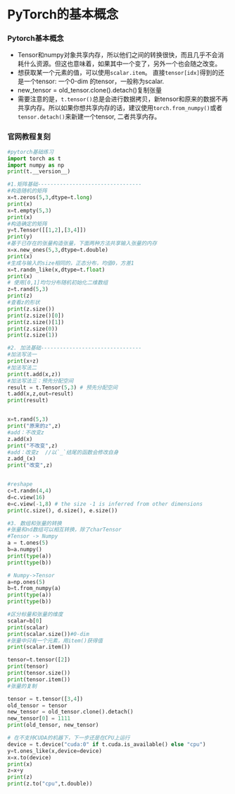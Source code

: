 # **PyTorch的基本概念**

### Pytorch基本概念

- Tensor和numpy对象共享内存，所以他们之间的转换很快，而且几乎不会消耗什么资源。但这也意味着，如果其中一个变了，另外一个也会随之改变。
- 想获取某一个元素的值，可以使用`scalar.item`。 直接`tensor[idx]`得到的还是一个tensor: 一个0-dim 的tensor，一般称为scalar.
- new_tensor = old_tensor.clone().detach()复制张量
- 需要注意的是，`t.tensor()`总是会进行数据拷贝，新tensor和原来的数据不再共享内存。所以如果你想共享内存的话，建议使用`torch.from_numpy()`或者`tensor.detach()`来新建一个tensor, 二者共享内存。  

### 官网教程复刻

```python
#pytorch基础练习
import torch as t
import numpy as np
print(t.__version__)

#1.矩阵基础---------------------------------
#构造随机的矩阵
x=t.zeros(5,3,dtype=t.long)
print(x)
x=t.empty(5,3)
print(x)
#构造确定的矩阵
y=t.Tensor([[1,2],[3,4]])
print(y)
#基于已存在的张量构造张量，下面两种方法共享输入张量的内存
x=x.new_ones(5,3,dtype=t.double)
print(x)
#生成与输入的size相同的，正态分布，均值0，方差1
x=t.randn_like(x,dtype=t.float)
print(x)
# 使用[0,1]均匀分布随机初始化二维数组
z=t.rand(5,3)
print(z)
#查看z的形状
print(z.size())
print(z.size()[0])
print(z.size()[1])
print(z.size(0))
print(z.size(1))

#2. 加法基础--------------------------------
#加法写法一
print(x+z)
#加法写法二
print(t.add(x,z))
#加法写法三：预先分配空间
result = t.Tensor(5,3) # 预先分配空间
t.add(x,z,out=result) 
print(result)


x=t.rand(5,3)
print("原来的z",z)
#add：不改变z
z.add(x)
print("不改变",z)
#add：改变z  //以`_`结尾的函数会修改自身
z.add_(x)
print("改变",z)


#reshape
c=t.randn(4,4)
d=c.view(16)
e=c.view(-1,8) # the size -1 is inferred from other dimensions
print(c.size(), d.size(), e.size())

#3. 数组和张量的转换
#张量和nd数组可以相互转换，除了charTensor
#Tensor -> Numpy
a = t.ones(5)
b=a.numpy()
print(type(a))
print(type(b))

# Numpy->Tensor
a=np.ones(5)
b=t.from_numpy(a)
print(type(a))
print(type(b))

#区分标量和张量的维度
scalar=b[0]
print(scalar)
print(scalar.size())#0-dim
#张量中只有一个元素，用item()获得值
print(scalar.item())

tensor=t.tensor([2])
print(tensor)
print(tensor.size())
print(tensor.item())
#张量的复制

tensor = t.tensor([3,4])
old_tensor = tensor
new_tensor = old_tensor.clone().detach()
new_tensor[0] = 1111
print(old_tensor, new_tensor)

# 在不支持CUDA的机器下，下一步还是在CPU上运行
device = t.device("cuda:0" if t.cuda.is_available() else "cpu")
y=t.ones_like(x,device=device)
x=x.to(device)
print(x)
z=x+y
print(z)
print(z.to("cpu",t.double))
```

